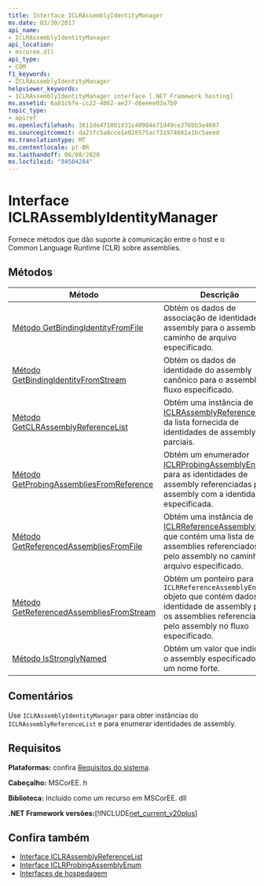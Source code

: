 ```yaml
---
title: Interface ICLRAssemblyIdentityManager
ms.date: 03/30/2017
api_name:
- ICLRAssemblyIdentityManager
api_location:
- mscoree.dll
api_type:
- COM
f1_keywords:
- ICLRAssemblyIdentityManager
helpviewer_keywords:
- ICLRAssemblyIdentityManager interface [.NET Framework hosting]
ms.assetid: 6a81c6fe-cc22-4062-ae27-d6eeee03a7b9
topic_type:
- apiref
ms.openlocfilehash: 3611de471001d31c40984e71d49ce376bb3e4607
ms.sourcegitcommit: da21fc5a8cce1e028575acf31974681a1bc5aeed
ms.translationtype: MT
ms.contentlocale: pt-BR
ms.lasthandoff: 06/08/2020
ms.locfileid: "84504284"
---
```

# <a name="iclrassemblyidentitymanager-interface"></a>Interface ICLRAssemblyIdentityManager
Fornece métodos que dão suporte à comunicação entre o host e o Common Language Runtime (CLR) sobre assemblies.  
  
## <a name="methods"></a>Métodos  
  
|Método|Descrição|  
|------------|-----------------|  
|[Método GetBindingIdentityFromFile](iclrassemblyidentitymanager-getbindingidentityfromfile-method.md)|Obtém os dados de associação de identidade do assembly para o assembly no caminho de arquivo especificado.|  
|[Método GetBindingIdentityFromStream](iclrassemblyidentitymanager-getbindingidentityfromstream-method.md)|Obtém os dados de identidade do assembly canônico para o assembly no fluxo especificado.|  
|[Método GetCLRAssemblyReferenceList](iclrassemblyidentitymanager-getclrassemblyreferencelist-method.md)|Obtém uma instância de [ICLRAssemblyReferenceList](iclrassemblyreferencelist-interface.md) da lista fornecida de identidades de assembly parciais.|  
|[Método GetProbingAssembliesFromReference](iclrassemblyidentitymanager-getprobingassembliesfromreference-method.md)|Obtém um enumerador [ICLRProbingAssemblyEnum](iclrprobingassemblyenum-interface.md) para as identidades de assembly referenciadas pelo assembly com a identidade especificada.|  
|[Método GetReferencedAssembliesFromFile](iclrassemblyidentitymanager-getreferencedassembliesfromfile-method.md)|Obtém uma instância de [ICLRReferenceAssemblyEnum](iclrreferenceassemblyenum-interface.md) que contém uma lista de assemblies referenciados pelo assembly no caminho de arquivo especificado.|  
|[Método GetReferencedAssembliesFromStream](iclrassemblyidentitymanager-getreferencedassembliesfromstream-method.md)|Obtém um ponteiro para um `ICLRReferenceAssemblyEnum` objeto que contém dados de identidade de assembly para os assemblies referenciados pelo assembly no fluxo especificado.|  
|[Método IsStronglyNamed](iclrassemblyidentitymanager-isstronglynamed-method.md)|Obtém um valor que indica se o assembly especificado tem um nome forte.|  
  
## <a name="remarks"></a>Comentários  
 Use `ICLRAssemblyIdentityManager` para obter instâncias do `ICLRAssemblyReferenceList` e para enumerar identidades de assembly.  
  
## <a name="requirements"></a>Requisitos  
 **Plataformas:** confira [Requisitos do sistema](../../get-started/system-requirements.md).  
  
 **Cabeçalho:** MSCorEE. h  
  
 **Biblioteca:** Incluído como um recurso em MSCorEE. dll  
  
 **.NET Framework versões:**[!INCLUDE[net_current_v20plus](../../../../includes/net-current-v20plus-md.md)]  
  
## <a name="see-also"></a>Confira também

- [Interface ICLRAssemblyReferenceList](iclrassemblyreferencelist-interface.md)
- [Interface ICLRProbingAssemblyEnum](iclrprobingassemblyenum-interface.md)
- [Interfaces de hospedagem](hosting-interfaces.md)
